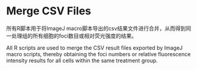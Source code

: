# Merge CSV Files

所有R脚本用于将ImageJ macro脚本导出的csv结果文件进行合并，从而得到同一处理组的所有细胞的foci数目或相对荧光强度的结果。

All R scripts are used to merge the CSV result files exported by ImageJ macro scripts, thereby obtaining the foci numbers or relative fluorescence intensity results for all cells within the same treatment group.
